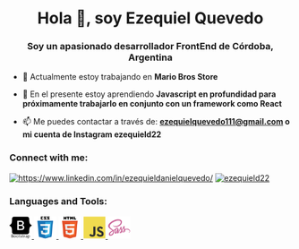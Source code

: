 <h1 align="center">Hola 👋, soy Ezequiel Quevedo</h1>
<h3 align="center">Soy un apasionado desarrollador FrontEnd de Córdoba, Argentina</h3>

- 🔭 Actualmente estoy trabajando en **Mario Bros Store**

- 🌱 En el presente estoy aprendiendo **Javascript en profundidad para próximamente trabajarlo en conjunto con un framework como React**

- 📫 Me puedes contactar a través de: **ezequielquevedo111@gmail.com o mi cuenta de Instagram ezequield22**

<h3 align="left">Connect with me:</h3>
<p align="left">
<a href="https://linkedin.com/in/https://www.linkedin.com/in/ezequieldanielquevedo/" target="blank"><img align="center" src="https://raw.githubusercontent.com/rahuldkjain/github-profile-readme-generator/master/src/images/icons/Social/linked-in-alt.svg" alt="https://www.linkedin.com/in/ezequieldanielquevedo/" height="30" width="40" /></a>
<a href="https://instagram.com/ezequield22" target="blank"><img align="center" src="https://raw.githubusercontent.com/rahuldkjain/github-profile-readme-generator/master/src/images/icons/Social/instagram.svg" alt="ezequield22" height="30" width="40" /></a>
</p>

<h3 align="left">Languages and Tools:</h3>
<p align="left"> <a href="https://getbootstrap.com" target="_blank" rel="noreferrer"> <img src="https://raw.githubusercontent.com/devicons/devicon/master/icons/bootstrap/bootstrap-plain-wordmark.svg" alt="bootstrap" width="40" height="40"/> </a> <a href="https://www.w3schools.com/css/" target="_blank" rel="noreferrer"> <img src="https://raw.githubusercontent.com/devicons/devicon/master/icons/css3/css3-original-wordmark.svg" alt="css3" width="40" height="40"/> </a> <a href="https://www.w3.org/html/" target="_blank" rel="noreferrer"> <img src="https://raw.githubusercontent.com/devicons/devicon/master/icons/html5/html5-original-wordmark.svg" alt="html5" width="40" height="40"/> </a> <a href="https://developer.mozilla.org/en-US/docs/Web/JavaScript" target="_blank" rel="noreferrer"> <img src="https://raw.githubusercontent.com/devicons/devicon/master/icons/javascript/javascript-original.svg" alt="javascript" width="40" height="40"/> </a> <a href="https://sass-lang.com" target="_blank" rel="noreferrer"> <img src="https://raw.githubusercontent.com/devicons/devicon/master/icons/sass/sass-original.svg" alt="sass" width="40" height="40"/> </a> </p>

